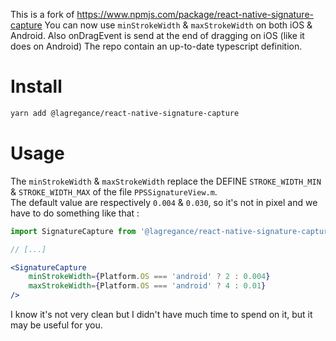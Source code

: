 This is a fork of https://www.npmjs.com/package/react-native-signature-capture
You can now use `minStrokeWidth` & `maxStrokeWidth` on both iOS & Android.
Also onDragEvent is send at the end of dragging on iOS (like it does on Android)
The repo contain an up-to-date typescript definition. 

# Install
```bash
yarn add @lagregance/react-native-signature-capture
```

# Usage

The `minStrokeWidth` & `maxStrokeWidth` replace the DEFINE `STROKE_WIDTH_MIN` & `STROKE_WIDTH_MAX` of the file `PPSSignatureView.m`.  
The default value are respectively `0.004` & `0.030`, so it's not in pixel and we have to do something like that :
```jsx
import SignatureCapture from '@lagregance/react-native-signature-capture';

// [...]

<SignatureCapture
    minStrokeWidth={Platform.OS === 'android' ? 2 : 0.004}
    maxStrokeWidth={Platform.OS === 'android' ? 4 : 0.01}
/>
```
I know it's not very clean but I didn't have much time to spend on it, but it may be useful for you.
